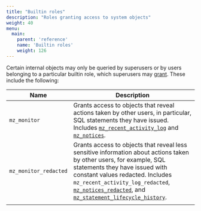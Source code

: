 ```yaml
---
title: "Builtin roles"
description: "Roles granting access to system objects"
weight: 40
menu:
  main:
    parent: 'reference'
    name: 'Builtin roles'
    weight: 126
---
```


Certain internal objects may only be queried by superusers or by users
belonging to a particular builtin role, which superusers may
[grant](../grant-role). These include the following:

| Name                  | Description                                                                                                                                                                                                                                                                                                                                                                                                   |
|-----------------------|---------------------------------------------------------------------------------------------------------------------------------------------------------------------------------------------------------------------------------------------------------------------------------------------------------------------------------------------------------------------------------------------------------------|
| `mz_monitor`          | Grants access to objects that reveal actions taken by other users, in particular, SQL statements they have issued. Includes [`mz_recent_activity_log`](../system-catalog/mz_internal#mz_recent_activity_log) and [`mz_notices`](../system-catalog/mz_internal#mz_notices).                                                                                                                                    |
| `mz_monitor_redacted` | Grants access to objects that reveal less sensitive information about actions taken by other users, for example, SQL statements they have issued with constant values redacted. Includes `mz_recent_activity_log_redacted`, [`mz_notices_redacted`](../system-catalog/mz_internal#mz_notices_redacted), and [`mz_statement_lifecycle_history`](../system-catalog/mz_internal#mz_statement_lifecycle_history). |
|                       |                                                                                                                                                                                                                                                                                                                                                                                                               |
